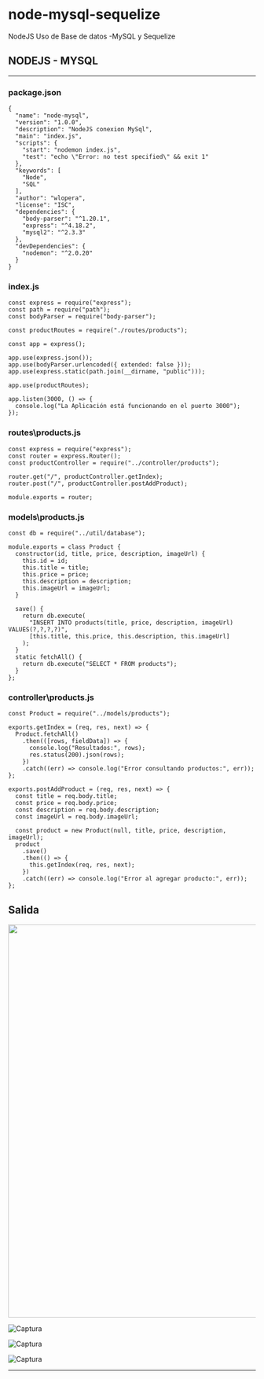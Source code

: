 # node-mysql-sequelize
NodeJS Uso de Base de datos -MySQL y Sequelize

## NODEJS - MYSQL
---------------------------------------------------------------------------------------------
### package.json
```
{
  "name": "node-mysql",
  "version": "1.0.0",
  "description": "NodeJS conexion MySql",
  "main": "index.js",
  "scripts": {
    "start": "nodemon index.js",
    "test": "echo \"Error: no test specified\" && exit 1"
  },
  "keywords": [
    "Node",
    "SQL"
  ],
  "author": "wlopera",
  "license": "ISC",
  "dependencies": {
    "body-parser": "^1.20.1",
    "express": "^4.18.2",
    "mysql2": "^2.3.3"
  },
  "devDependencies": {
    "nodemon": "^2.0.20"
  }
}
```

### index.js
```
const express = require("express");
const path = require("path");
const bodyParser = require("body-parser");

const productRoutes = require("./routes/products");

const app = express();

app.use(express.json());
app.use(bodyParser.urlencoded({ extended: false }));
app.use(express.static(path.join(__dirname, "public")));

app.use(productRoutes);

app.listen(3000, () => {
  console.log("La Aplicación está funcionando en el puerto 3000");
});
```

### routes\products.js
```
const express = require("express");
const router = express.Router();
const productController = require("../controller/products");

router.get("/", productController.getIndex);
router.post("/", productController.postAddProduct);

module.exports = router;

```

### models\products.js
```
const db = require("../util/database");

module.exports = class Product {
  constructor(id, title, price, description, imageUrl) {
    this.id = id;
    this.title = title;
    this.price = price;
    this.description = description;
    this.imageUrl = imageUrl;
  }

  save() {
    return db.execute(
      "INSERT INTO products(title, price, description, imageUrl) VALUES(?,?,?,?)",
      [this.title, this.price, this.description, this.imageUrl]
    );
  }
  static fetchAll() {
    return db.execute("SELECT * FROM products");
  }
};

```

### controller\products.js
```
const Product = require("../models/products");

exports.getIndex = (req, res, next) => {
  Product.fetchAll()
    .then(([rows, fieldData]) => {
      console.log("Resultados:", rows);
      res.status(200).json(rows);
    })
    .catch((err) => console.log("Error consultando productos:", err));
};

exports.postAddProduct = (req, res, next) => {
  const title = req.body.title;
  const price = req.body.price;
  const description = req.body.description;
  const imageUrl = req.body.imageUrl;

  const product = new Product(null, title, price, description, imageUrl);
  product
    .save()
    .then(() => {
      this.getIndex(req, res, next);
    })
    .catch((err) => console.log("Error al agregar producto:", err));
};
```
## Salida 
<img src="https://user-images.githubusercontent.com/7141537/211071467-16a7686d-6980-4945-971d-c51057e3fa20.PNG" height="800" width="800" />

![Captura](https://user-images.githubusercontent.com/7141537/211071470-1dda6e37-7ac8-412a-9b97-b5e8faa593f8.PNG)

![Captura](https://user-images.githubusercontent.com/7141537/211071471-01b64713-13f6-4b1d-9868-a3a3d047b1f0.PNG)

![Captura](https://user-images.githubusercontent.com/7141537/211072419-cbb0f82e-eea5-4320-913a-d7534e60fc1e.PNG)



---------------------------------------------------------------------------------------------
